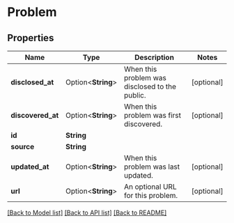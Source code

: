 # Problem

## Properties

Name | Type | Description | Notes
------------ | ------------- | ------------- | -------------
**disclosed_at** | Option<**String**> | When this problem was disclosed to the public. | [optional]
**discovered_at** | Option<**String**> | When this problem was first discovered. | [optional]
**id** | **String** |  | 
**source** | **String** |  | 
**updated_at** | Option<**String**> | When this problem was last updated. | [optional]
**url** | Option<**String**> | An optional URL for this problem. | [optional]

[[Back to Model list]](../README.md#documentation-for-models) [[Back to API list]](../README.md#documentation-for-api-endpoints) [[Back to README]](../README.md)


